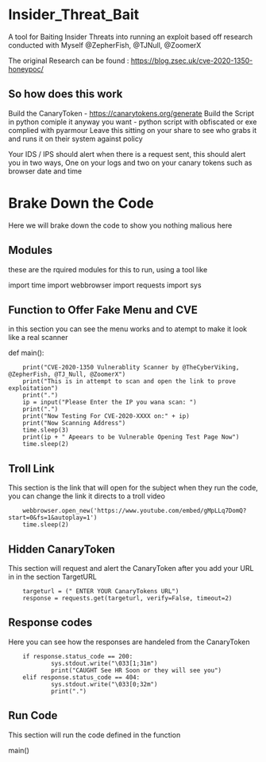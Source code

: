 # Insider_Threat_Bait
A tool for Baiting Insider Threats into running an exploit based off research conducted with Myself @ZepherFish, @TJNull, @ZoomerX 

The original Research can be found : https://blog.zsec.uk/cve-2020-1350-honeypoc/



## So how does this work
Build the CanaryToken - https://canarytokens.org/generate
Build the Script in python 
comiple it anyway you want - python script with obfiscated or exe complied with pyarmour 
Leave this sitting on your share to see who grabs it and runs it on their system against policy

Your IDS / IPS should alert when there is a request sent, this should alert you in two ways, One on your logs and two on your canary tokens such as browser date and time






# Brake Down the Code 
Here we will brake down the code to show you nothing malious here


## Modules
these are the rquired modules for this to run, using a tool like 

import time
import webbrowser
import requests
import sys


## Function to Offer Fake Menu and CVE
in this section you can see the menu works and to atempt to make it look like a real scanner


def main():

        print("CVE-2020-1350 Vulnerablity Scanner by @TheCyberViking, @ZepherFish, @TJ_Null, @ZoomerX")
        print("This is in attempt to scan and open the link to prove exploitation")
        print(".")
        ip = input("Please Enter the IP you wana scan: ")
        print(".")
        print("Now Testing For CVE-2020-XXXX on:" + ip)
        print("Now Scanning Address")
        time.sleep(3)
        print(ip + " Apeears to be Vulnerable Opening Test Page Now")
        time.sleep(2)


## Troll Link
This section is the link that will open for the subject when they run the code, you can change the link it directs to a troll video

        webbrowser.open_new('https://www.youtube.com/embed/gMpLLq7DomQ?start=0&fs=1&autoplay=1')
        time.sleep(2)
 
 
## Hidden CanaryToken
This section will request and alert the CanaryToken after you add your URL in in the section TargetURL
        
        targeturl = (" ENTER YOUR CanaryTokens URL")
        response = requests.get(targeturl, verify=False, timeout=2)
        
        
## Response codes
Here you can see how the responses are handeled from the CanaryToken

        if response.status_code == 200:
                sys.stdout.write("\033[1;31m")
                print("CAUGHT See HR Soon or they will see you")
        elif response.status_code == 404:
                sys.stdout.write("\033[0;32m")
                print(".")


## Run Code
This section will run the code defined in the function

main()
